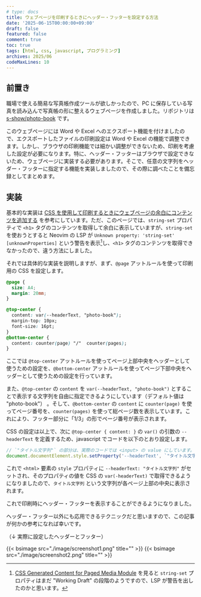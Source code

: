 ```yaml
---
# type: docs 
title: ウェブページを印刷するときにヘッダー・フッターを設定する方法
date: '2025-06-15T00:00:00+09:00'
draft: false
featured: false
comment: true
toc: true
tags: [html, css, javascript, プログラミング]
archives: 2025/06
codeMaxLines: 10
---
```


## 前置き

職場で使える簡易な写真帳作成ツールが欲しかったので、PC に保存している写真を読み込んで写真帳の形に整えるウェブページを作成しました。リポジトリは [s-show/photo-book](https://github.com/s-show/photo-book) です。

このウェブページには Word や Excel へのエクスポート機能を付けましたので、エクスポートしたファイルの印刷設定は Word や Excel の機能で調整できます。しかし、ブラウザの印刷機能では細かい調整ができないため、印刷を考慮した設定が必要になります。特に、ヘッダー・フッターはブラウザで設定できないため、ウェブページに実装する必要があります。そこで、任意の文字列をヘッダー・フッターに指定する機能を実装しましたので、その際に調べたことを備忘録としてまとめます。

## 実装

基本的な実装は [CSS を使用して印刷するときにウェブページの余白にコンテンツを追加する](https://developer.chrome.com/blog/print-margins?hl=ja) を参考にしています。ただ、このページでは、`string-set` プロパティで `<h1>` タグのコンテンツを取得して余白に表示していますが、`string-set` を使おうとすると Neovim の LSP が `Unknown property: 'string-set' [unknownProperties]` という警告を表示[^1]し、`<h1>` タグのコンテンツを取得できなかったので、違う方法にしました。

[^1]: [CSS Generated Content for Paged Media Module](https://www.w3.org/TR/css-gcpm-3/#setting-named-strings-the-string-set-pro) を見ると `string-set` プロパティはまだ "Working Draft" の段階のようですので、LSP が警告を出したのかと思います。

それでは具体的な実装を説明しますが、まず、`@page` アットルールを使って印刷用の CSS を設定します。

```css
@page {
  size: A4;
  margin: 20mm;
}

@top-center {
  content: var(--headerText, "photo-book");
  margin-top: 10px;
  font-size: 16pt;
}
@bottom-center {
  content: counter(page) "/"  counter(pages);
}
```

ここでは `@top-center` アットルールを使ってページ上部中央をヘッダーとして使うための設定を、`@bottom-center` アットルールを使ってページ下部中央をヘッダーとして使うための設定を行っています。

また、`@top-center` の `content` を `var(--headerText, "photo-book")` とすることで表示する文字列を自由に指定できるようにしています（デフォルト値は "photo-book"） 。そして、`@bottom-center` の `content` に `counter(page)` を使ってページ番号を、`counter(pages)` を使って総ページ数を表示しています。これにより、フッター部分に「1/3」の形でページ番号が表示されます。

CSS の設定は以上で、次に `@top-center { content: }` の `var()` の引数の `--headerText` を定義するため、javascript でコードを以下のとおり設定します。

```js
// `"タイトル文字列"` の部分は、実際のコードでは <input> の value にしています。
document.documentElement.style.setProperty('--headerText', `"タイトル文字列"`)
```

これで `<html>` 要素の `style` プロパティに `--headerText: "タイトル文字列"` がセットされ、そのプロパティの値を CSS の `var(-headerText)` で取得できるようになりましたので、`タイトル文字列` という文字列が各ページ上部の中央に表示されます。

これで印刷時にヘッダー・フッターを表示することができるようになりました。

ヘッダー・フッター以外にも応用できるテクニックだと思いますので、この記事が何かの参考になれば幸いです。

（↓ 実際に設定したヘッダーとフッター）

{{< bsimage src="./image/screenshot1.png" title="" >}}
{{< bsimage src="./image/screenshot2.png" title="" >}}

